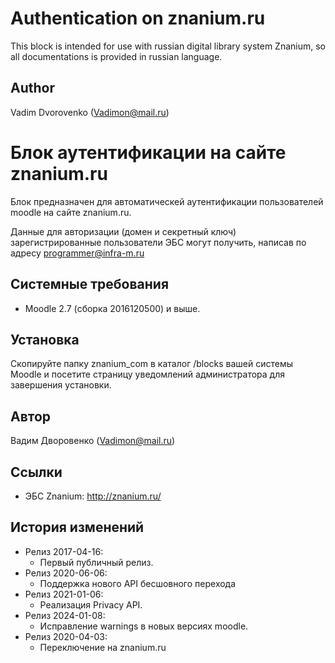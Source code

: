 Authentication on znanium.ru
===============================

This block is intended for use with russian digital library system Znanium, 
so all documentations is provided in russian language.

Author
------
Vadim Dvorovenko (Vadimon@mail.ru)

Блок аутентификации на сайте znanium.ru
========================================

Блок предназначен для автоматическей аутентификации пользователей moodle на сайте znanium.ru.

Данные для авторизации (домен и секретный ключ) зарегистрированные пользователи ЭБС могут получить,
написав по адресу programmer@infra-m.ru

Системные требования
--------------------
- Moodle 2.7 (сборка 2016120500) и выше.

Установка
---------
Скопируйте папку znanium_com в каталог /blocks вашей системы Moodle и посетите страницу уведомлений администратора 
для завершения установки.

Автор
------
Вадим Дворовенко (Vadimon@mail.ru)

Ссылки
------
- ЭБС Znanium: http://znanium.ru/

История изменений
-----------------
- Релиз 2017-04-16:
    - Первый публичный релиз.
- Релиз 2020-06-06:
    - Поддержка нового API бесшовного перехода
- Релиз 2021-01-06:
    - Реализация Privacy API.
- Релиз 2024-01-08:
  - Исправление warnings в новых версиях moodle.
- Релиз 2020-04-03:
  - Переключение на znanium.ru